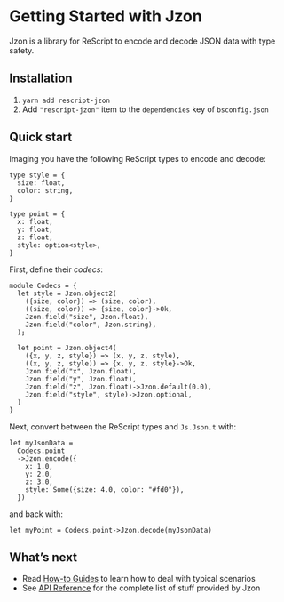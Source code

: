 # Getting Started with Jzon

Jzon is a library for ReScript to encode and decode JSON data with type safety.

## Installation

1. `yarn add rescript-jzon`
2. Add `"rescript-jzon"` item to the `dependencies` key of `bsconfig.json`

## Quick start

Imaging you have the following ReScript types to encode and decode:

```rescript
type style = {
  size: float,
  color: string,
}

type point = {
  x: float,
  y: float,
  z: float,
  style: option<style>,
}
```

First, define their _codecs_:

```rescript
module Codecs = {
  let style = Jzon.object2(
    ({size, color}) => (size, color),
    ((size, color)) => {size, color}->Ok,
    Jzon.field("size", Jzon.float),
    Jzon.field("color", Jzon.string),
  );

  let point = Jzon.object4(
    ({x, y, z, style}) => (x, y, z, style),
    ((x, y, z, style)) => {x, y, z, style}->Ok,
    Jzon.field("x", Jzon.float),
    Jzon.field("y", Jzon.float),
    Jzon.field("z", Jzon.float)->Jzon.default(0.0),
    Jzon.field("style", style)->Jzon.optional,
  )
}
```

Next, convert between the ReScript types and `Js.Json.t` with:

```rescript
let myJsonData =
  Codecs.point
  ->Jzon.encode({
    x: 1.0,
    y: 2.0,
    z: 3.0,
    style: Some({size: 4.0, color: "#fd0"}),
  })
```

and back with:

```rescript
let myPoint = Codecs.point->Jzon.decode(myJsonData)
```

## What’s next

- Read [How-to Guides](howtos) to learn how to deal with typical scenarios
- See [API Reference](api) for the complete list of stuff provided by Jzon
